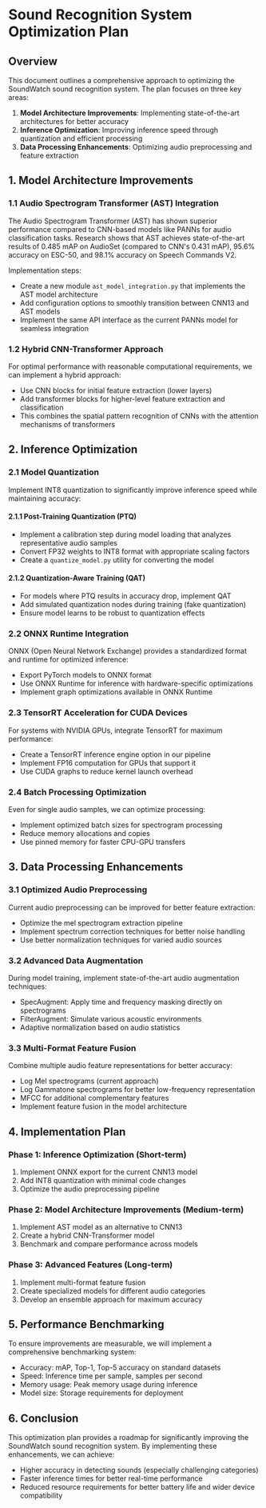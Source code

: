 # Sound Recognition System Optimization Plan

## Overview

This document outlines a comprehensive approach to optimizing the SoundWatch sound recognition system. The plan focuses on three key areas:

1. **Model Architecture Improvements**: Implementing state-of-the-art architectures for better accuracy
2. **Inference Optimization**: Improving inference speed through quantization and efficient processing
3. **Data Processing Enhancements**: Optimizing audio preprocessing and feature extraction

## 1. Model Architecture Improvements

### 1.1 Audio Spectrogram Transformer (AST) Integration

The Audio Spectrogram Transformer (AST) has shown superior performance compared to CNN-based models like PANNs for audio classification tasks. Research shows that AST achieves state-of-the-art results of 0.485 mAP on AudioSet (compared to CNN's 0.431 mAP), 95.6% accuracy on ESC-50, and 98.1% accuracy on Speech Commands V2.

Implementation steps:
- Create a new module `ast_model_integration.py` that implements the AST model architecture
- Add configuration options to smoothly transition between CNN13 and AST models
- Implement the same API interface as the current PANNs model for seamless integration

### 1.2 Hybrid CNN-Transformer Approach

For optimal performance with reasonable computational requirements, we can implement a hybrid approach:
- Use CNN blocks for initial feature extraction (lower layers)
- Add transformer blocks for higher-level feature extraction and classification
- This combines the spatial pattern recognition of CNNs with the attention mechanisms of transformers

## 2. Inference Optimization

### 2.1 Model Quantization

Implement INT8 quantization to significantly improve inference speed while maintaining accuracy:

#### 2.1.1 Post-Training Quantization (PTQ)
- Implement a calibration step during model loading that analyzes representative audio samples
- Convert FP32 weights to INT8 format with appropriate scaling factors
- Create a `quantize_model.py` utility for converting the model

#### 2.1.2 Quantization-Aware Training (QAT)
- For models where PTQ results in accuracy drop, implement QAT
- Add simulated quantization nodes during training (fake quantization)
- Ensure model learns to be robust to quantization effects

### 2.2 ONNX Runtime Integration

ONNX (Open Neural Network Exchange) provides a standardized format and runtime for optimized inference:
- Export PyTorch models to ONNX format
- Use ONNX Runtime for inference with hardware-specific optimizations
- Implement graph optimizations available in ONNX Runtime

### 2.3 TensorRT Acceleration for CUDA Devices

For systems with NVIDIA GPUs, integrate TensorRT for maximum performance:
- Create a TensorRT inference engine option in our pipeline
- Implement FP16 computation for GPUs that support it
- Use CUDA graphs to reduce kernel launch overhead

### 2.4 Batch Processing Optimization

Even for single audio samples, we can optimize processing:
- Implement optimized batch sizes for spectrogram processing
- Reduce memory allocations and copies
- Use pinned memory for faster CPU-GPU transfers

## 3. Data Processing Enhancements

### 3.1 Optimized Audio Preprocessing

Current audio preprocessing can be improved for better feature extraction:
- Optimize the mel spectrogram extraction pipeline
- Implement spectrum correction techniques for better noise handling
- Use better normalization techniques for varied audio sources

### 3.2 Advanced Data Augmentation

During model training, implement state-of-the-art audio augmentation techniques:
- SpecAugment: Apply time and frequency masking directly on spectrograms
- FilterAugment: Simulate various acoustic environments
- Adaptive normalization based on audio statistics

### 3.3 Multi-Format Feature Fusion

Combine multiple audio feature representations for better accuracy:
- Log Mel spectrograms (current approach)
- Log Gammatone spectrograms for better low-frequency representation
- MFCC for additional complementary features
- Implement feature fusion in the model architecture

## 4. Implementation Plan

### Phase 1: Inference Optimization (Short-term)
1. Implement ONNX export for the current CNN13 model
2. Add INT8 quantization with minimal code changes
3. Optimize the audio preprocessing pipeline

### Phase 2: Model Architecture Improvements (Medium-term)
1. Implement AST model as an alternative to CNN13
2. Create a hybrid CNN-Transformer model
3. Benchmark and compare performance across models

### Phase 3: Advanced Features (Long-term)
1. Implement multi-format feature fusion
2. Create specialized models for different audio categories
3. Develop an ensemble approach for maximum accuracy

## 5. Performance Benchmarking

To ensure improvements are measurable, we will implement a comprehensive benchmarking system:
- Accuracy: mAP, Top-1, Top-5 accuracy on standard datasets
- Speed: Inference time per sample, samples per second
- Memory usage: Peak memory usage during inference
- Model size: Storage requirements for deployment

## 6. Conclusion

This optimization plan provides a roadmap for significantly improving the SoundWatch sound recognition system. By implementing these enhancements, we can achieve:
- Higher accuracy in detecting sounds (especially challenging categories)
- Faster inference times for better real-time performance
- Reduced resource requirements for better battery life and wider device compatibility 